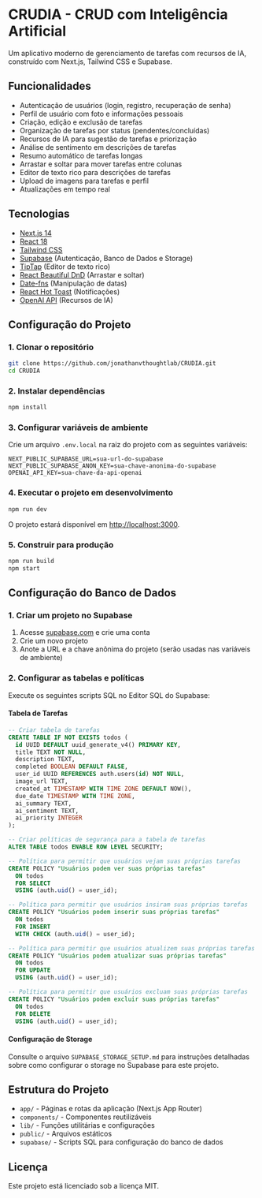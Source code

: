 # CRUDIA - CRUD com Inteligência Artificial

Um aplicativo moderno de gerenciamento de tarefas com recursos de IA, construído com Next.js, Tailwind CSS e Supabase.

## Funcionalidades

- Autenticação de usuários (login, registro, recuperação de senha)
- Perfil de usuário com foto e informações pessoais
- Criação, edição e exclusão de tarefas
- Organização de tarefas por status (pendentes/concluídas)
- Recursos de IA para sugestão de tarefas e priorização
- Análise de sentimento em descrições de tarefas
- Resumo automático de tarefas longas
- Arrastar e soltar para mover tarefas entre colunas
- Editor de texto rico para descrições de tarefas
- Upload de imagens para tarefas e perfil
- Atualizações em tempo real

## Tecnologias

- [Next.js 14](https://nextjs.org/)
- [React 18](https://reactjs.org/)
- [Tailwind CSS](https://tailwindcss.com/)
- [Supabase](https://supabase.io/) (Autenticação, Banco de Dados e Storage)
- [TipTap](https://tiptap.dev/) (Editor de texto rico)
- [React Beautiful DnD](https://github.com/atlassian/react-beautiful-dnd) (Arrastar e soltar)
- [Date-fns](https://date-fns.org/) (Manipulação de datas)
- [React Hot Toast](https://react-hot-toast.com/) (Notificações)
- [OpenAI API](https://openai.com/) (Recursos de IA)

## Configuração do Projeto

### 1. Clonar o repositório

```bash
git clone https://github.com/jonathanvthoughtlab/CRUDIA.git
cd CRUDIA
```

### 2. Instalar dependências

```bash
npm install
```

### 3. Configurar variáveis de ambiente

Crie um arquivo `.env.local` na raiz do projeto com as seguintes variáveis:

```
NEXT_PUBLIC_SUPABASE_URL=sua-url-do-supabase
NEXT_PUBLIC_SUPABASE_ANON_KEY=sua-chave-anonima-do-supabase
OPENAI_API_KEY=sua-chave-da-api-openai
```

### 4. Executar o projeto em desenvolvimento

```bash
npm run dev
```

O projeto estará disponível em [http://localhost:3000](http://localhost:3000).

### 5. Construir para produção

```bash
npm run build
npm start
```

## Configuração do Banco de Dados

### 1. Criar um projeto no Supabase

1. Acesse [supabase.com](https://supabase.com/) e crie uma conta
2. Crie um novo projeto
3. Anote a URL e a chave anônima do projeto (serão usadas nas variáveis de ambiente)

### 2. Configurar as tabelas e políticas

Execute os seguintes scripts SQL no Editor SQL do Supabase:

#### Tabela de Tarefas

```sql
-- Criar tabela de tarefas
CREATE TABLE IF NOT EXISTS todos (
  id UUID DEFAULT uuid_generate_v4() PRIMARY KEY,
  title TEXT NOT NULL,
  description TEXT,
  completed BOOLEAN DEFAULT FALSE,
  user_id UUID REFERENCES auth.users(id) NOT NULL,
  image_url TEXT,
  created_at TIMESTAMP WITH TIME ZONE DEFAULT NOW(),
  due_date TIMESTAMP WITH TIME ZONE,
  ai_summary TEXT,
  ai_sentiment TEXT,
  ai_priority INTEGER
);

-- Criar políticas de segurança para a tabela de tarefas
ALTER TABLE todos ENABLE ROW LEVEL SECURITY;

-- Política para permitir que usuários vejam suas próprias tarefas
CREATE POLICY "Usuários podem ver suas próprias tarefas"
  ON todos
  FOR SELECT
  USING (auth.uid() = user_id);

-- Política para permitir que usuários insiram suas próprias tarefas
CREATE POLICY "Usuários podem inserir suas próprias tarefas"
  ON todos
  FOR INSERT
  WITH CHECK (auth.uid() = user_id);

-- Política para permitir que usuários atualizem suas próprias tarefas
CREATE POLICY "Usuários podem atualizar suas próprias tarefas"
  ON todos
  FOR UPDATE
  USING (auth.uid() = user_id);

-- Política para permitir que usuários excluam suas próprias tarefas
CREATE POLICY "Usuários podem excluir suas próprias tarefas"
  ON todos
  FOR DELETE
  USING (auth.uid() = user_id);
```

#### Configuração de Storage

Consulte o arquivo `SUPABASE_STORAGE_SETUP.md` para instruções detalhadas sobre como configurar o storage no Supabase para este projeto.

## Estrutura do Projeto

- `app/` - Páginas e rotas da aplicação (Next.js App Router)
- `components/` - Componentes reutilizáveis
- `lib/` - Funções utilitárias e configurações
- `public/` - Arquivos estáticos
- `supabase/` - Scripts SQL para configuração do banco de dados

## Licença

Este projeto está licenciado sob a licença MIT.